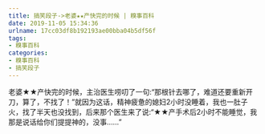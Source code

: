 ```yaml
---
title: 搞笑段子->老婆★★产快完的时候 | 糗事百科
date: 2019-11-05 15:34:36
urlname: 17cc03df8b192193ae00bba04b5df56f
tags: 
- 糗事百科
categories:
- 糗事百科
- 搞笑段子
---
```

老婆★★产快完的时候，主治医生唠叨了一句:“那根针去哪了，难道还要重新开刀，算了，不找了！”就因为这话，精神疲惫的媳妇2小时没睡着，我也一肚子火，找了半天也没找到，后来那个医生来了说:“★★产手术后2小时不能睡觉，我那是说话给你们提提神的，没事……”


